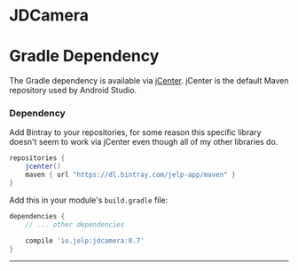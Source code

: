 # JDCamera

# Gradle Dependency
The Gradle dependency is available via [jCenter](https://bintray.com/jelp-app/maven/jdcamera/view).
jCenter is the default Maven repository used by Android Studio.

### Dependency

Add Bintray to your repositories, for some reason this specific library doesn't seem to work via jCenter
even though all of my other libraries do.

```gradle
repositories {
    jcenter()
    maven { url "https://dl.bintray.com/jelp-app/maven" }
}
```

Add this in your module's `build.gradle` file:

```gradle
dependencies {
    // ... other dependencies

    compile 'io.jelp:jdcamera:0.7'
}
```

---
